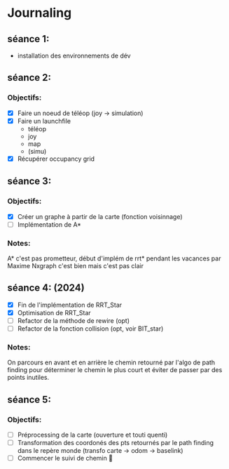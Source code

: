 # Journaling

## séance 1:
 - installation des environnements de dév

## séance 2:

### Objectifs:
- [x] Faire un noeud de téléop (joy -> simulation)
- [x] Faire un launchfile
    - téléop
    - joy
    - map
    - (simu)
- [x] Récupérer occupancy grid

## séance 3:
### Objectifs:
 - [x] Créer un graphe à partir de la carte (fonction voisinnage)
 - [ ] Implémentation de A*

### Notes:
A* c'est pas prometteur, début d'implém de rrt* pendant les vacances par Maxime
Nxgraph c'est bien mais c'est pas clair

## séance 4: (2024)
 - [X] Fin de l'implémentation de RRT_Star
 - [X] Optimisation de RRT_Star
 - [ ] Refactor de la méthode de rewire (opt)
 - [ ] Refactor de la fonction collision (opt, voir BIT_star)

### Notes:
On parcours en avant et en arrière le chemin retourné par l'algo de path finding pour déterminer le chemin le plus court et éviter de passer par des points inutiles.

## séance 5:
### Objectifs: 
 - [ ] Préprocessing de la carte (ouverture et touti quenti)
 - [ ] Transformation des coordonés des pts retournés par le path finding dans le repère monde (transfo carte -> odom -> baselink)
 - [ ] Commencer le suivi de chemin 🫰
